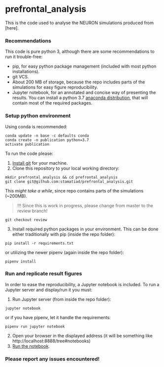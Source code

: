 # prefrontal_analysis
This is the code used to analyse the NEURON simulations produced from [here].

### Recommendations
This code is pure python 3, although there are some recommendations to run it trouble-free:
- pip, for easy python package management (included with most python installations).
- git VCS.
- About 200 MB of storage, because the repo includes parts of the simulations for easy figure reproducibility. 
- Jupyter notebook, for an annotated and concise way of presenting the results.
You can install a python 3.7 [anaconda distribution](https://www.anaconda.com/distribution/), that will contain most of the required packages. 


### Setup python environment
Using conda is recommended:
```
conda update -n base -c defaults conda
conda create -n publication python=3.7
activate publication
```

To run the code please:
1. [Install git](https://git-scm.com/downloads) for your machine. 
2. Clone this repository to your local working directory:
```
mkdir prefrontal_analysis && cd prefrontal_analysis
git clone git@github.com:stamatiad/prefrontal_analysis.git
```
This *might take a while*, since repo contains parts of the simulations (~200MB).
> !!! Since this is work in progress, please change from master to the review branch!

```
git checkout review
```

3. Install required python packages in your environment.
This can be done either traditionally with pip (inside the repo folder):
```
pip install -r requirements.txt
```
or utilizing the newer pipenv (again inside the repo folder):
```
pipenv install
```


### Run and replicate result figures
In order to ease the reproducibility, a Jupyter notebook is included. 
To run a Jupyter server and display/run it you must:
1. Run Jupyter server (from inside the repo folder):
```
jupyter notebook
```
or if you have pipenv, let it handle the requirements:
```
pipenv run jupyter notebook
```
2. Open your browser in the displayed address (it will be something like http://localhost:8888/tree#notebooks)
3. [Run the notebook](https://jupyter.readthedocs.io/en/latest/running.html).

### Please report any issues encountered!
